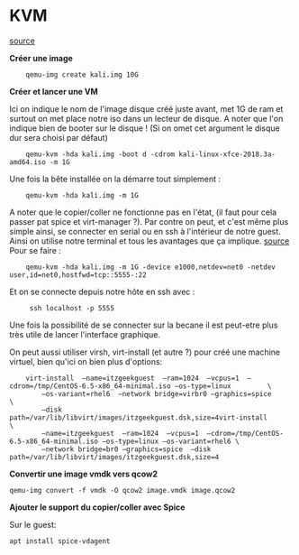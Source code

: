 # KVM

[source](https://rousseau-alexandre.fr/tutorial/2018/10/02/kvm.html)


**Créer une image**

        qemu-img create kali.img 10G


**Créer et lancer une VM**

Ici on indique le nom de l'image disque créé juste avant, met 1G de ram et surtout on met place notre iso dans un lecteur de disque.
A noter que l'on indique bien de booter sur le disque ! (Si on omet cet argument le disque dur sera choisi par défaut)

        qemu-kvm -hda kali.img -boot d -cdrom kali-linux-xfce-2018.3a-amd64.iso -m 1G

Une fois la bête installée on la démarre tout simplement :

        qemu-kvm -hda kali.img -m 1G

A noter que le copier/coller ne fonctionne pas en l'état, (il faut pour cela passer pat spice et virt-manager ?).
Par contre on peut, et c'est même plus simple ainsi, se connecter en serial ou en ssh à l'intérieur de notre guest.
Ainsi on utilise notre terminal et tous les avantages que ça implique. [source](https://wiki.qemu.org/Documentation/Networking#How_to_get_SSH_access_to_a_guest)
Pour se faire :

        qemu-kvm -hda kali.img -m 1G -device e1000,netdev=net0 -netdev user,id=net0,hostfwd=tcp::5555-:22

Et on se connecte depuis notre hôte en ssh avec :

         ssh localhost -p 5555

Une fois la possibilité de se connecter sur la becane il est peut-etre plus très utile de lancer l'interface graphique.


On peut aussi utiliser virsh, virt-install (et autre ?) pour créé une machine virtuel, bien qu'ici on bien plus d'options:

        virt-install  –name=itzgeekguest  –ram=1024  –vcpus=1  –cdrom=/tmp/CentOS-6.5-x86_64-minimal.iso –os-type=linux         \
            –os-variant=rhel6  –network bridge=virbr0 –graphics=spice                                                              \
            –disk path=/var/lib/libvirt/images/itzgeekguest.dsk,size=4virt-install                                              \
            –name=itzgeekguest  –ram=1024  –vcpus=1  –cdrom=/tmp/CentOS-6.5-x86_64-minimal.iso –os-type=linux –os-variant=rhel6 \
            –network bridge=br0 –graphics=spice  –disk path=/var/lib/libvirt/images/itzgeekguest.dsk,size=4


**Convertir une image vmdk vers qcow2**

`qemu-img convert -f vmdk -O qcow2 image.vmdk image.qcow2`


**Ajouter le support du copier/coller avec Spice**

Sur le guest:

`apt install spice-vdagent`


